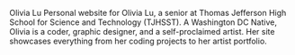 Olivia Lu
Personal website for Olivia Lu, a senior at Thomas Jefferson High School for Science and Technology (TJHSST). A Washington DC Native, Olivia is a coder, graphic designer, and a self-proclaimed artist. Her site showcases everything from her coding projects to her artist portfolio.

